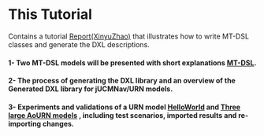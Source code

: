 
# This Tutorial 
Contains a tutorial [Report(XinyuZhao)](Report(XinyuZhao).pdf) that illustrates how to write MT-DSL classes and generate the DXL descriptions. 

#### 1- Two MT-DSL models will be presented with short explanations [MT-DSL](MT-DSL/).
#### 2- The process of generating the DXL library and an overview of the Generated DXL library for jUCMNav/URN models. 
#### 3- Experiments and validations of a URN model [HelloWorld](jucm%20files/) and [Three large AoURN models](jucm%20files/) , including test scenarios, imported results and re-importing changes. 
